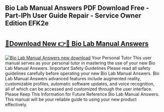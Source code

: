 ## Bio Lab Manual Answers PDF Download Free - Part-IPh User Guide Repair - Service Owner Edition EFK2e

# <h2><a href="http://bc78377.oget.top/?id=Bio+Lab+Manual+Answers">🔗Download New 👉🔴 Bio Lab Manual Answers</a></h2>

[![Bio Lab Manual Answers new download](https://i.imgur.com/5g1atiW.png)](http://bc78377.oget.top/?id=Bio+Lab+Manual+Answers)
Your Personal Tutor This user manual serves as your personal tutor in mastering the use of your new Bio Lab Manual Answers. Important Safety Guidelines Please read all safety guidelines carefully before operating your new Bio Lab Manual Answers. Bio Lab Manual Answers advanced features include augmented reality, customizable profiles, automatic software updates, and voice recognition, all of which can be accessed and customized through the user interface. Please Keep This Information for Future Reference Bio Lab Manual Answers. This manual will be your reliable guide to using your new product effectively.

